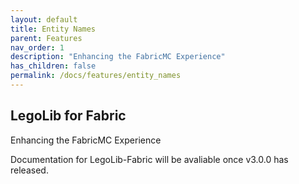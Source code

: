 ```yaml
---
layout: default
title: Entity Names
parent: Features
nav_order: 1
description: "Enhancing the FabricMC Experience"
has_children: false
permalink: /docs/features/entity_names
---
```

## LegoLib for Fabric
Enhancing the FabricMC Experience

Documentation for LegoLib-Fabric will be avaliable once v3.0.0 has released.